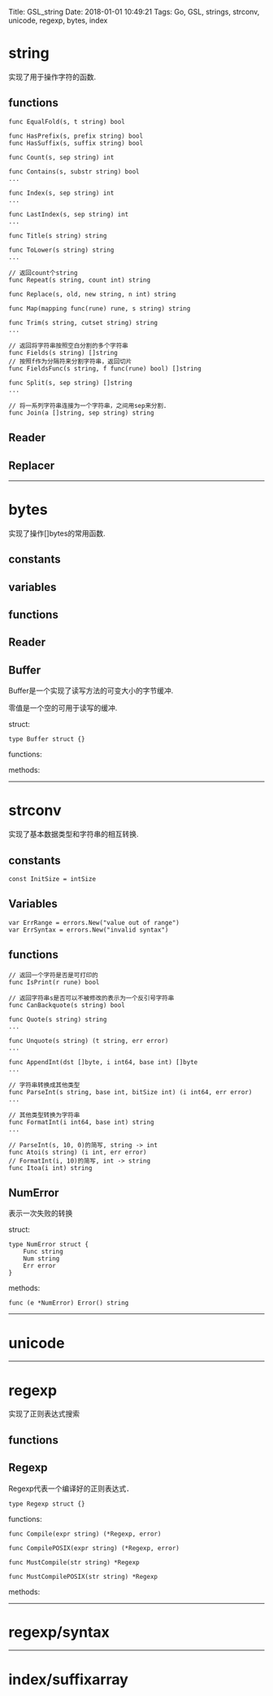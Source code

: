 Title: GSL_string
Date: 2018-01-01 10:49:21
Tags: Go, GSL, strings, strconv, unicode, regexp, bytes, index



# string

实现了用于操作字符的函数.

## functions

    func EqualFold(s, t string) bool

    func HasPrefix(s, prefix string) bool
    func HasSuffix(s, suffix string) bool

    func Count(s, sep string) int

    func Contains(s, substr string) bool
    ...

    func Index(s, sep string) int
    ...

    func LastIndex(s, sep string) int
    ...

    func Title(s string) string

    func ToLower(s string) string
    ...

    // 返回count个string
    func Repeat(s string, count int) string

    func Replace(s, old, new string, n int) string

    func Map(mapping func(rune) rune, s string) string

    func Trim(s string, cutset string) string
    ...

    // 返回将字符串按照空白分割的多个字符串
    func Fields(s string) []string
    // 按照f作为分隔符来分割字符串，返回切片
    func FieldsFunc(s string, f func(rune) bool) []string

    func Split(s, sep string) []string
    ...

    // 将一系列字符串连接为一个字符串，之间用sep来分割.
    func Join(a []string, sep string) string

## Reader

## Replacer

***

# bytes

实现了操作[]bytes的常用函数.

## constants

## variables

## functions

## Reader

## Buffer

Buffer是一个实现了读写方法的可变大小的字节缓冲.

零值是一个空的可用于读写的缓冲.

struct:

    type Buffer struct {}

functions:

methods:

***

# strconv

实现了基本数据类型和字符串的相互转换.

## constants

    const InitSize = intSize

## Variables

    var ErrRange = errors.New("value out of range")
    var ErrSyntax = errors.New("invalid syntax")

## functions

    // 返回一个字符是否是可打印的
    func IsPrint(r rune) bool

    // 返回字符串s是否可以不被修改的表示为一个反引号字符串
    func CanBackquote(s string) bool

    func Quote(s string) string
    ...

    func Unquote(s string) (t string, err error)
    ...

    func AppendInt(dst []byte, i int64, base int) []byte
    ...

    // 字符串转换成其他类型
    func ParseInt(s string, base int, bitSize int) (i int64, err error)
    ...

    // 其他类型转换为字符串
    func FormatInt(i int64, base int) string
    ...

    // ParseInt(s, 10, 0)的简写, string -> int
    func Atoi(s string) (i int, err error)
    // FormatInt(i, 10)的简写, int -> string
    func Itoa(i int) string

## NumError

表示一次失败的转换

struct:

    type NumError struct {
        Func string
        Num string
        Err error
    }

methods:

    func (e *NumError) Error() string

***

# unicode

***

# regexp

实现了正则表达式搜索

## functions

## Regexp

Regexp代表一个编译好的正则表达式．

    type Regexp struct {}

functions:

    func Compile(expr string) (*Regexp, error)

    func CompilePOSIX(expr string) (*Regexp, error)

    func MustCompile(str string) *Regexp

    func MustCompilePOSIX(str string) *Regexp

methods:


***

# regexp/syntax

***

# index/suffixarray
